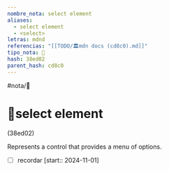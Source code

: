 ```yaml
---
nombre_nota: select element
aliases:
  - select element
  - <select>
letras: mdnd
referencias: "[[TODO/🏛️mdn docs (cd8c0).md]]"
tipo_nota: 📑
hash: 38ed02
parent_hash: cd8c0
---
```


#nota/📑

# 📑select element
<div class="hash">(38ed02)</div>

Represents a control that provides a menu of options.




- [ ] recordar  [start:: 2024-11-01]

